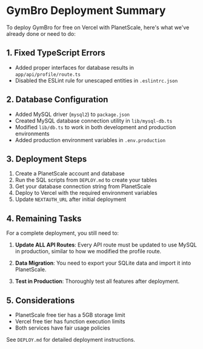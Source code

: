 # GymBro Deployment Summary

To deploy GymBro for free on Vercel with PlanetScale, here's what we've already done or need to do:

## 1. Fixed TypeScript Errors

- Added proper interfaces for database results in `app/api/profile/route.ts`
- Disabled the ESLint rule for unescaped entities in `.eslintrc.json`

## 2. Database Configuration

- Added MySQL driver (`mysql2`) to `package.json`
- Created MySQL database connection utility in `lib/mysql-db.ts`
- Modified `lib/db.ts` to work in both development and production environments
- Added production environment variables in `.env.production`

## 3. Deployment Steps

1. Create a PlanetScale account and database
2. Run the SQL scripts from `DEPLOY.md` to create your tables
3. Get your database connection string from PlanetScale
4. Deploy to Vercel with the required environment variables
5. Update `NEXTAUTH_URL` after initial deployment

## 4. Remaining Tasks

For a complete deployment, you still need to:

1. **Update ALL API Routes**: Every API route must be updated to use MySQL in production, similar to how we modified the profile route.

2. **Data Migration**: You need to export your SQLite data and import it into PlanetScale.

3. **Test in Production**: Thoroughly test all features after deployment.

## 5. Considerations

- PlanetScale free tier has a 5GB storage limit
- Vercel free tier has function execution limits
- Both services have fair usage policies

See `DEPLOY.md` for detailed deployment instructions. 